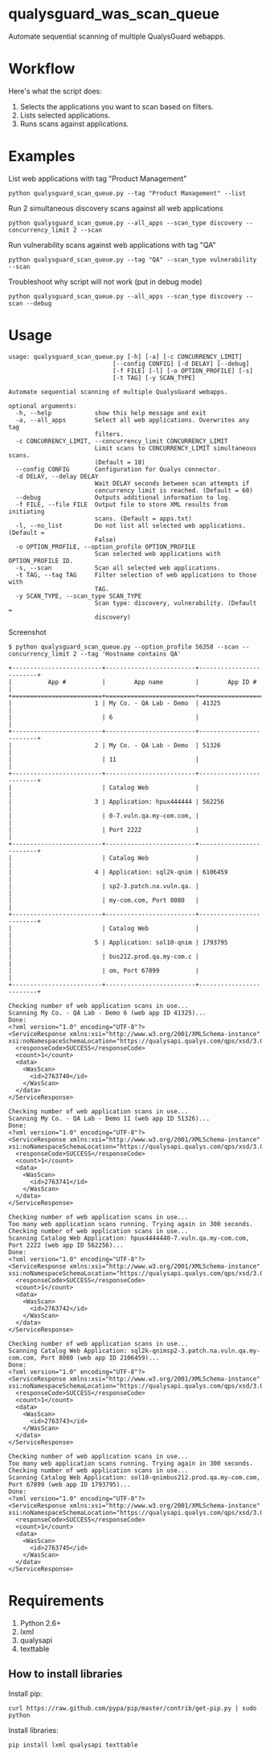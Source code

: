 qualysguard_was_scan_queue
==========================

Automate sequential scanning of multiple QualysGuard webapps.

Workflow
========

Here's what the script does:

1. Selects the applications you want to scan based on filters.
2. Lists selected applications.
3. Runs scans against applications.

Examples
========
List web applications with tag "Product Management"

    python qualysguard_scan_queue.py --tag "Product Management" --list

Run 2 simultaneous discovery scans against all web applications

    python qualysguard_scan_queue.py --all_apps --scan_type discovery --concurrency_limit 2 --scan

Run vulnerability scans against web applications with tag "QA"

    python qualysguard_scan_queue.py --tag "QA" --scan_type vulnerability --scan

Troubleshoot why script will not work (put in debug mode)

    python qualysguard_scan_queue.py --all_apps --scan_type discovery --scan --debug

Usage
=====

    usage: qualysguard_scan_queue.py [-h] [-a] [-c CONCURRENCY_LIMIT]
                                 [--config CONFIG] [-d DELAY] [--debug]
                                 [-f FILE] [-l] [-o OPTION_PROFILE] [-s]
                                 [-t TAG] [-y SCAN_TYPE]

    Automate sequential scanning of multiple QualysGuard webapps.
    
    optional arguments:
      -h, --help            show this help message and exit
      -a, --all_apps        Select all web applications. Overwrites any tag
                            filters.
      -c CONCURRENCY_LIMIT, --concurrency_limit CONCURRENCY_LIMIT
                            Limit scans to CONCURRENCY_LIMIT simultaneous scans.
                            (Default = 10)
      --config CONFIG       Configuration for Qualys connector.
      -d DELAY, --delay DELAY
                            Wait DELAY seconds between scan attempts if
                            concurrency limit is reached. (Default = 60)
      --debug               Outputs additional information to log.
      -f FILE, --file FILE  Output file to store XML results from initiating
                            scans. (Default = apps.txt)
      -l, --no_list         Do not list all selected web applications. (Default =
                            False)
      -o OPTION_PROFILE, --option_profile OPTION_PROFILE
                            Scan selected web applications with OPTION_PROFILE ID.
      -s, --scan            Scan all selected web applications.
      -t TAG, --tag TAG     Filter selection of web applications to those with
                            TAG.
      -y SCAN_TYPE, --scan_type SCAN_TYPE
                            Scan type: discovery, vulnerability. (Default =
                            discovery)



Screenshot

    $ python qualysguard_scan_queue.py --option_profile 56358 --scan --concurrency_limit 2 --tag 'Hostname contains QA'
    
    +-------------------------+-------------------------+-------------------------+
    |          App #          |        App name         |        App ID #         |
    +=========================+=========================+=========================+
    |                       1 | My Co. - QA Lab - Demo  | 41325                   |
    |                         | 6                       |                         |
    +-------------------------+-------------------------+-------------------------+
    |                       2 | My Co. - QA Lab - Demo  | 51326                   |
    |                         | 11                      |                         |
    +-------------------------+-------------------------+-------------------------+
    |                         | Catalog Web             |                         |
    |                       3 | Application: hpux444444 | 562256                  |
    |                         | 0-7.vuln.qa.my-com.com, |                         |
    |                         | Port 2222               |                         |
    +-------------------------+-------------------------+-------------------------+
    |                         | Catalog Web             |                         |
    |                       4 | Application: sql2k-qnim | 6106459                 |
    |                         | sp2-3.patch.na.vuln.qa. |                         |
    |                         | my-com.com, Port 8080   |                         |
    +-------------------------+-------------------------+-------------------------+
    |                         | Catalog Web             |                         |
    |                       5 | Application: sol10-qnim | 1793795                 |
    |                         | bus212.prod.qa.my-com.c |                         |
    |                         | om, Port 67899          |                         |
    +-------------------------+-------------------------+-------------------------+
    
    Checking number of web application scans in use...
    Scanning My Co. - QA Lab - Demo 6 (web app ID 41325)...
    Done:
    <?xml version="1.0" encoding="UTF-8"?>
    <ServiceResponse xmlns:xsi="http://www.w3.org/2001/XMLSchema-instance" xsi:noNamespaceSchemaLocation="https://qualysapi.qualys.com/qps/xsd/3.0/was/wasscan.xsd">
      <responseCode>SUCCESS</responseCode>
      <count>1</count>
      <data>
        <WasScan>
          <id>2763740</id>
        </WasScan>
      </data>
    </ServiceResponse>
    
    Checking number of web application scans in use...
    Scanning My Co. - QA Lab - Demo 11 (web app ID 51326)...
    Done:
    <?xml version="1.0" encoding="UTF-8"?>
    <ServiceResponse xmlns:xsi="http://www.w3.org/2001/XMLSchema-instance" xsi:noNamespaceSchemaLocation="https://qualysapi.qualys.com/qps/xsd/3.0/was/wasscan.xsd">
      <responseCode>SUCCESS</responseCode>
      <count>1</count>
      <data>
        <WasScan>
          <id>2763741</id>
        </WasScan>
      </data>
    </ServiceResponse>
    
    Checking number of web application scans in use...
    Too many web application scans running. Trying again in 300 seconds.
    Checking number of web application scans in use...
    Scanning Catalog Web Application: hpux4444440-7.vuln.qa.my-com.com, Port 2222 (web app ID 562256)...
    Done:
    <?xml version="1.0" encoding="UTF-8"?>
    <ServiceResponse xmlns:xsi="http://www.w3.org/2001/XMLSchema-instance" xsi:noNamespaceSchemaLocation="https://qualysapi.qualys.com/qps/xsd/3.0/was/wasscan.xsd">
      <responseCode>SUCCESS</responseCode>
      <count>1</count>
      <data>
        <WasScan>
          <id>2763742</id>
        </WasScan>
      </data>
    </ServiceResponse>
    
    Checking number of web application scans in use...
    Scanning Catalog Web Application: sql2k-qnimsp2-3.patch.na.vuln.qa.my-com.com, Port 8080 (web app ID 2106459)...
    Done:
    <?xml version="1.0" encoding="UTF-8"?>
    <ServiceResponse xmlns:xsi="http://www.w3.org/2001/XMLSchema-instance" xsi:noNamespaceSchemaLocation="https://qualysapi.qualys.com/qps/xsd/3.0/was/wasscan.xsd">
      <responseCode>SUCCESS</responseCode>
      <count>1</count>
      <data>
        <WasScan>
          <id>2763743</id>
        </WasScan>
      </data>
    </ServiceResponse>
    
    Checking number of web application scans in use...
    Too many web application scans running. Trying again in 300 seconds.
    Checking number of web application scans in use...
    Scanning Catalog Web Application: sol10-qnimbus212.prod.qa.my-com.com, Port 67899 (web app ID 1793795)...
    Done:
    <?xml version="1.0" encoding="UTF-8"?>
    <ServiceResponse xmlns:xsi="http://www.w3.org/2001/XMLSchema-instance" xsi:noNamespaceSchemaLocation="https://qualysapi.qualys.com/qps/xsd/3.0/was/wasscan.xsd">
      <responseCode>SUCCESS</responseCode>
      <count>1</count>
      <data>
        <WasScan>
          <id>2763745</id>
        </WasScan>
      </data>
    </ServiceResponse>


Requirements
============

1. Python 2.6+
2. lxml
3. qualysapi
4. texttable

How to install libraries
------------------------

Install pip:

    curl https://raw.github.com/pypa/pip/master/contrib/get-pip.py | sudo python

Install libraries:

    pip install lxml qualysapi texttable
